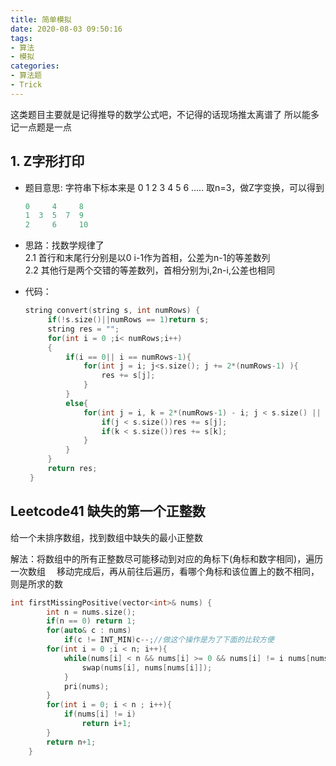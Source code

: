 ```yaml
---
title: 简单模拟
date: 2020-08-03 09:50:16
tags: 
- 算法 
- 模拟
categories: 
- 算法题
- Trick
---
```


这类题目主要就是记得推导的数学公式吧，不记得的话现场推太离谱了
所以能多记一点题是一点

## 1. Z字形打印

* 题目意思: 字符串下标本来是 0 1 2 3 4 5 6 .....
   取n=3，做Z字变换，可以得到

  ```c
  0     4     8
  1  3  5  7  9
  2     6     10
  ```

* 思路：找数学规律了</br>
   2.1 首行和末尾行分别是以0 i-1作为首相，公差为n-1的等差数列</br>
   2.2 其他行是两个交错的等差数列，首相分别为i,2n-i,公差也相同</br>

* 代码：

   ```c++
   string convert(string s, int numRows) {
        if(!s.size()||numRows == 1)return s;
        string res = "";
        for(int i = 0 ;i< numRows;i++)
        {
            if(i == 0|| i == numRows-1){
                for(int j = i; j<s.size(); j += 2*(numRows-1) ){
                    res += s[j];
                }
            }
            else{
                for(int j = i, k = 2*(numRows-1) - i; j < s.size() || k<s.size() ; j += 2*(numRows-1),k += 2*(numRows-1)){
                    if(j < s.size())res += s[j];
                    if(k < s.size())res += s[k];
                }
            }
        }
        return res;
    }
   ```

## Leetcode41 缺失的第一个正整数

给一个未排序数组，找到数组中缺失的最小正整数</br>

解法：将数组中的所有正整数尽可能移动到对应的角标下(角标和数字相同)，遍历一次数组
&emsp;移动完成后，再从前往后遍历，看哪个角标和该位置上的数不相同，则是所求的数

```cpp
int firstMissingPositive(vector<int>& nums) {
        int n = nums.size();
        if(n == 0) return 1;
        for(auto& c : nums)
            if(c != INT_MIN)c--;//做这个操作是为了下面的比较方便
        for(int i = 0 ;i < n; i++){
            while(nums[i] < n && nums[i] >= 0 && nums[i] != i nums[nums[i]] != nums[i]){
                swap(nums[i], nums[nums[i]]);
            }
            pri(nums);
        }
        for(int i = 0; i < n ; i++){
            if(nums[i] != i)
                return i+1;
        }
        return n+1;
    }



```